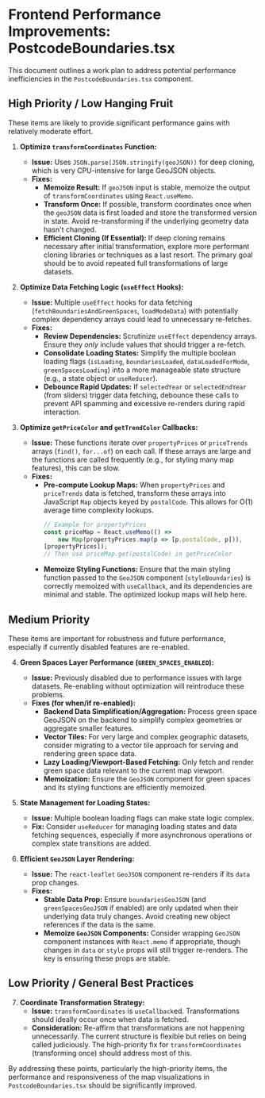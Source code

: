 # Frontend Performance Improvements: PostcodeBoundaries.tsx

This document outlines a work plan to address potential performance inefficiencies in the `PostcodeBoundaries.tsx` component.

## High Priority / Low Hanging Fruit

These items are likely to provide significant performance gains with relatively moderate effort.

1.  **Optimize `transformCoordinates` Function:**
    *   **Issue:** Uses `JSON.parse(JSON.stringify(geoJSON))` for deep cloning, which is very CPU-intensive for large GeoJSON objects.
    *   **Fixes:**
        *   **Memoize Result:** If `geoJSON` input is stable, memoize the output of `transformCoordinates` using `React.useMemo`.
        *   **Transform Once:** If possible, transform coordinates once when the `geoJSON` data is first loaded and store the transformed version in state. Avoid re-transforming if the underlying geometry data hasn't changed.
        *   **Efficient Cloning (If Essential):** If deep cloning remains necessary after initial transformation, explore more performant cloning libraries or techniques as a last resort. The primary goal should be to avoid repeated full transformations of large datasets.

2.  **Optimize Data Fetching Logic (`useEffect` Hooks):**
    *   **Issue:** Multiple `useEffect` hooks for data fetching (`fetchBoundariesAndGreenSpaces`, `loadModeData`) with potentially complex dependency arrays could lead to unnecessary re-fetches.
    *   **Fixes:**
        *   **Review Dependencies:** Scrutinize `useEffect` dependency arrays. Ensure they *only* include values that should trigger a re-fetch.
        *   **Consolidate Loading States:** Simplify the multiple boolean loading flags (`isLoading`, `boundariesLoaded`, `dataLoadedForMode`, `greenSpacesLoading`) into a more manageable state structure (e.g., a state object or `useReducer`).
        *   **Debounce Rapid Updates:** If `selectedYear` or `selectedEndYear` (from sliders) trigger data fetching, debounce these calls to prevent API spamming and excessive re-renders during rapid interaction.

3.  **Optimize `getPriceColor` and `getTrendColor` Callbacks:**
    *   **Issue:** These functions iterate over `propertyPrices` or `priceTrends` arrays (`find()`, `for...of`) on each call. If these arrays are large and the functions are called frequently (e.g., for styling many map features), this can be slow.
    *   **Fixes:**
        *   **Pre-compute Lookup Maps:** When `propertyPrices` and `priceTrends` data is fetched, transform these arrays into JavaScript `Map` objects keyed by `postalCode`. This allows for O(1) average time complexity lookups.
            ```javascript
            // Example for propertyPrices
            const priceMap = React.useMemo(() => 
                new Map(propertyPrices.map(p => [p.postalCode, p])),
            [propertyPrices]);
            // Then use priceMap.get(postalCode) in getPriceColor
            ```
        *   **Memoize Styling Functions:** Ensure that the main styling function passed to the `GeoJSON` component (`styleBoundaries`) is correctly memoized with `useCallback`, and its dependencies are minimal and stable. The optimized lookup maps will help here.

## Medium Priority

These items are important for robustness and future performance, especially if currently disabled features are re-enabled.

4.  **Green Spaces Layer Performance (`GREEN_SPACES_ENABLED`):**
    *   **Issue:** Previously disabled due to performance issues with large datasets. Re-enabling without optimization will reintroduce these problems.
    *   **Fixes (for when/if re-enabled):**
        *   **Backend Data Simplification/Aggregation:** Process green space GeoJSON on the backend to simplify complex geometries or aggregate smaller features.
        *   **Vector Tiles:** For very large and complex geographic datasets, consider migrating to a vector tile approach for serving and rendering green space data.
        *   **Lazy Loading/Viewport-Based Fetching:** Only fetch and render green space data relevant to the current map viewport.
        *   **Memoization:** Ensure the `GeoJSON` component for green spaces and its styling functions are efficiently memoized.

5.  **State Management for Loading States:**
    *   **Issue:** Multiple boolean loading flags can make state logic complex.
    *   **Fix:** Consider `useReducer` for managing loading states and data fetching sequences, especially if more asynchronous operations or complex state transitions are added.

6.  **Efficient `GeoJSON` Layer Rendering:**
    *   **Issue:** The `react-leaflet` `GeoJSON` component re-renders if its `data` prop changes.
    *   **Fixes:**
        *   **Stable Data Prop:** Ensure `boundariesGeoJSON` (and `greenSpacesGeoJSON` if enabled) are only updated when their underlying data truly changes. Avoid creating new object references if the data is the same.
        *   **Memoize `GeoJSON` Components:** Consider wrapping `GeoJSON` component instances with `React.memo` if appropriate, though changes in `data` or `style` props will still trigger re-renders. The key is ensuring these props are stable.

## Low Priority / General Best Practices

7.  **Coordinate Transformation Strategy:**
    *   **Issue:** `transformCoordinates` is `useCallback`ed. Transformations should ideally occur once when data is fetched.
    *   **Consideration:** Re-affirm that transformations are not happening unnecessarily. The current structure is flexible but relies on being called judiciously. The high-priority fix for `transformCoordinates` (transforming once) should address most of this.

By addressing these points, particularly the high-priority items, the performance and responsiveness of the map
visualizations in `PostcodeBoundaries.tsx` should be significantly improved. 
